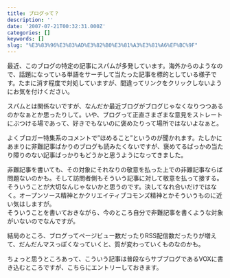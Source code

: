 ```yaml
---
title: ブログって？
description: ''
date: '2007-07-21T00:32:31.000Z'
categories: []
keywords: []
slug: "%E3%83%96%E3%83%AD%E3%82%B0%E3%81%A3%E3%81%A6%EF%BC%9F"
---
```

最近、このブログの特定の記事にスパムが多発しています。海外からのようなので、話題になっている単語をサーチして当たった記事を標的としている様子です。たまに消す程度で対処していますが、間違ってリンクをクリックしないようにお気を付けください。

スパムとは関係ないですが、なんだか最近ブログがブログじゃなくなりつつあるのかなぁとか思ったりして。いや、ブログって正直さまざまな意見をストレートにぶつける場であって、好きでもないのに褒めたりって場所ではないよなぁと。

よくブロガー特集系のコメントで”ほめること”というのが聞かれます。たしかにあまりに非難記事ばかりのブログも読みたくないですが、褒めてるばっかの当たり障りのない記事ばっかりもどうかと思うようになってきました。

非難記事を書いても、その対象にそれなりの敬意を払った上での非難記事ならば問題ないのかも。そして訪問者側もそういう記事に対して敬意を払って接する。そういうことが大切なんじゃないかと思うのです。決してなれ合いだけではなく。オープンソース精神とかクリエイティブコモンズ精神とかそういうものに近い気はしますが。  
そういうことを書いておきながら、今のところ自分で非難記事を書くような対象がいないのでなんですが。

結局のところ、ブログってページビュー数だったりRSS配信数だったりが増えて、だんだんマスっぽくなっていくと、質が変わっていくものなのかも。

ちょっと思うところあって、こういう記事は普段ならサブブログであるVOXに書き込むところですが、こちらにエントリーしておきます。